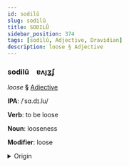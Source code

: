 ```yaml
---
id: sodilû
slug: sodilû
title: SODILÛ
sidebar_position: 374
tags: [sodilû, Adjective, Dravidian]
description: loose § Adjective
---
```


### sodilû&emsp;<span kind="abugida">ɐʌȷʓʄ</span>

*loose* **§** [Adjective](../../tags/Adjective)

**IPA**: /ˈsɑ.dɪ.lu/

**Verb**: to be loose

**Noun**: looseness

**Modifier**: loose

<details>
    <summary>Origin</summary>
    Kannada ಸಡಿಲು saḍilu [sɐ.ɖɪ.lu]<br/>
    <em>Dravidian Language Family</em>
</details>